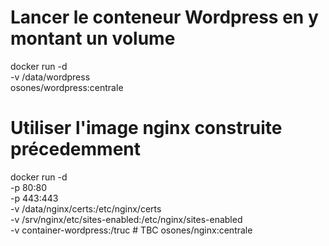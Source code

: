 # Lancer le conteneur Wordpress en y montant un volume

docker run -d \
            -v /data/wordpress \
            osones/wordpress:centrale

# Utiliser l'image nginx construite précedemment

docker run -d \
            -p 80:80 \
            -p 443:443 \
            -v /data/nginx/certs:/etc/nginx/certs \
            -v /srv/nginx/etc/sites-enabled:/etc/nginx/sites-enabled \
            -v container-wordpress:/truc # TBC
            osones/nginx:centrale


